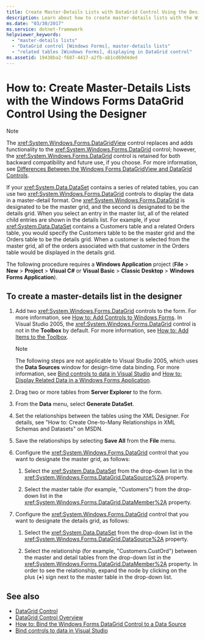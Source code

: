 ```yaml
---
title: Create Master-Details Lists with DataGrid Control Using the Designer
description: Learn about how to create master-details lists with the Windows Forms DataGrid control using the designer.
ms.date: "03/30/2017"
ms.service: dotnet-framework
helpviewer_keywords:
  - "master-details lists"
  - "DataGrid control [Windows Forms], master-details lists"
  - "related tables [Windows Forms], displaying in DataGrid control"
ms.assetid: 19438ba2-f687-4417-a2fb-ab1cd69d4ded
---
```

# How to: Create Master-Details Lists with the Windows Forms DataGrid Control Using the Designer

> [!NOTE]
> The <xref:System.Windows.Forms.DataGridView> control replaces and adds functionality to the <xref:System.Windows.Forms.DataGrid> control; however, the <xref:System.Windows.Forms.DataGrid> control is retained for both backward compatibility and future use, if you choose. For more information, see [Differences Between the Windows Forms DataGridView and DataGrid Controls](differences-between-the-windows-forms-datagridview-and-datagrid-controls.md).

 If your <xref:System.Data.DataSet> contains a series of related tables, you can use two <xref:System.Windows.Forms.DataGrid> controls to display the data in a master-detail format. One <xref:System.Windows.Forms.DataGrid> is designated to be the master grid, and the second is designated to be the details grid. When you select an entry in the master list, all of the related child entries are shown in the details list. For example, if your <xref:System.Data.DataSet> contains a Customers table and a related Orders table, you would specify the Customers table to be the master grid and the Orders table to be the details grid. When a customer is selected from the master grid, all of the orders associated with that customer in the Orders table would be displayed in the details grid.

 The following procedure requires a **Windows Application** project (**File** > **New** > **Project** > **Visual C#** or **Visual Basic** > **Classic Desktop** > **Windows Forms Application**).

## To create a master-details list in the designer

1. Add two <xref:System.Windows.Forms.DataGrid> controls to the form. For more information, see [How to: Add Controls to Windows Forms](/dotnet/desktop/winforms/controls/how-to-add-to-a-form). In Visual Studio 2005, the <xref:System.Windows.Forms.DataGrid> control is not in the **Toolbox** by default. For more information, see [How to: Add Items to the Toolbox](/previous-versions/visualstudio/visual-studio-2010/ms165355(v=vs.100)).

    > [!NOTE]
    > The following steps are not applicable to Visual Studio 2005, which uses the **Data Sources** window for design-time data binding. For more information, see [Bind controls to data in Visual Studio](/visualstudio/data-tools/bind-controls-to-data-in-visual-studio) and [How to: Display Related Data in a Windows Forms Application](/previous-versions/visualstudio/visual-studio-2013/57tx3hhe(v=vs.120)).

2. Drag two or more tables from **Server Explorer** to the form.

3. From the **Data** menu, select **Generate DataSet**.

4. Set the relationships between the tables using the XML Designer. For details, see "How to: Create One-to-Many Relationships in XML Schemas and Datasets" on MSDN.

5. Save the relationships by selecting **Save All** from the **File** menu.

6. Configure the <xref:System.Windows.Forms.DataGrid> control that you want to designate the master grid, as follows:

    1. Select the <xref:System.Data.DataSet> from the drop-down list in the <xref:System.Windows.Forms.DataGrid.DataSource%2A> property.

    2. Select the master table (for example, "Customers") from the drop-down list in the <xref:System.Windows.Forms.DataGrid.DataMember%2A> property.

7. Configure the <xref:System.Windows.Forms.DataGrid> control that you want to designate the details grid, as follows:

    1. Select the <xref:System.Data.DataSet> from the drop-down list in the <xref:System.Windows.Forms.DataGrid.DataSource%2A> property.

    2. Select the relationship (for example, "Customers.CustOrd") between the master and detail tables from the drop-down list in the <xref:System.Windows.Forms.DataGrid.DataMember%2A> property. In order to see the relationship, expand the node by clicking on the plus (**+**) sign next to the master table in the drop-down list.

## See also

- [DataGrid Control](datagrid-control-windows-forms.md)
- [DataGrid Control Overview](datagrid-control-overview-windows-forms.md)
- [How to: Bind the Windows Forms DataGrid Control to a Data Source](how-to-bind-the-windows-forms-datagrid-control-to-a-data-source.md)
- [Bind controls to data in Visual Studio](/visualstudio/data-tools/bind-controls-to-data-in-visual-studio)
